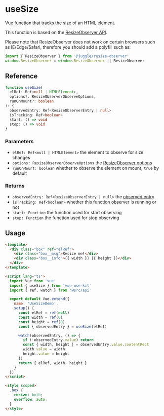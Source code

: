 # useSize

Vue function that tracks the size of an HTML element.

This function is based on the [ResizeObserver API](https://developer.mozilla.org/en-US/docs/Web/API/ResizeObserver).

Please note that ResizeObserver does not work on certain browsers such as IE/Edge/Safari,
therefore you should add a polyfill such as:

```js
import { ResizeObserver } from '@juggle/resize-observer'
window.ResizeObserver = window.ResizeObserver || ResizeObserver
```

## Reference

```typescript
function useSize(
  elRef: Ref<null | HTMLElement>,
  options?: ResizeObserverObserveOptions,
  runOnMount?: boolean
): {
  observedEntry: Ref<ResizeObserverEntry | null>
  isTracking: Ref<boolean>
  start: () => void
  stop: () => void
}
```

### Parameters

- `elRef: Ref<null | HTMLElement>` the element to observe for size changes
- `options: ResizeObserverObserveOptions` the [ResizeObserver options](https://developer.mozilla.org/en-US/docs/Web/API/ResizeObserver/observe)
- `runOnMount: boolean` whether to observe the element on mount, `true` by default

### Returns

- `observedEntry: Ref<ResizeObserverEntry | null>` the [observed entry](https://developer.mozilla.org/en-US/docs/Web/API/ResizeObserverEntry)
- `isTracking: Ref<boolean>` whether this function observer is running or not
- `start: Function` the function used for start observing
- `stop: Function` the function used for stop observing

## Usage

```html
<template>
  <div class="box" ref="elRef">
    <div class="box__msg">Resize me!</div>
    <div class="box__info">{{ width }} {{ height }}</div>
  </div>
</template>

<script lang="ts">
  import Vue from 'vue'
  import { useSize } from 'vue-use-kit'
  import { ref, watch } from '@src/api'

  export default Vue.extend({
    name: 'UseSizeDemo',
    setup() {
      const elRef = ref(null)
      const width = ref(0)
      const height = ref(0)
      const { observedEntry } = useSize(elRef)

      watch(observedEntry, () => {
        if (!observedEntry.value) return
        const { width, height } = observedEntry.value.contentRect
        width.value = width
        height.value = height
      })
      return { elRef, width, height }
    }
  })
</script>

<style scoped>
  .box {
    resize: both;
    overflow: auto;
  }
</style>
```
